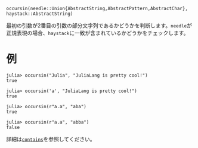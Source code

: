 ```
occursin(needle::Union{AbstractString,AbstractPattern,AbstractChar}, haystack::AbstractString)
```

最初の引数が2番目の引数の部分文字列であるかどうかを判断します。`needle`が正規表現の場合、`haystack`に一致が含まれているかどうかをチェックします。

# 例

```jldoctest
julia> occursin("Julia", "JuliaLang is pretty cool!")
true

julia> occursin('a', "JuliaLang is pretty cool!")
true

julia> occursin(r"a.a", "aba")
true

julia> occursin(r"a.a", "abba")
false
```

詳細は[`contains`](@ref)を参照してください。
